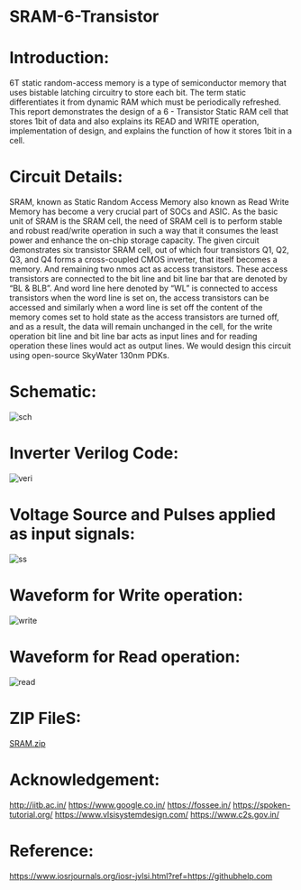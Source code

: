 # SRAM-6-Transistor

# Introduction:
6T static random-access memory is a type of semiconductor memory that uses bistable latching circuitry to store each bit. The term static differentiates it from dynamic RAM which must be periodically refreshed. This report demonstrates the design of a 6 - Transistor Static RAM cell that stores 1bit of data and also explains its READ and WRITE operation, implementation of design, and explains the function of how it stores 1bit in a cell.

# Circuit Details:
SRAM, known as Static Random Access Memory also known as Read Write Memory has become a very crucial part of SOCs and ASIC. As the basic unit of SRAM is the SRAM cell, the need of SRAM cell is to perform stable and robust read/write operation in such a way that it consumes the least power and enhance the on-chip storage capacity. The given circuit demonstrates six transistor SRAM cell, out of which four transistors Q1, Q2, Q3, and Q4 forms a cross-coupled CMOS inverter, that itself becomes a memory. And remaining two nmos act as access transistors. These access transistors are connected to the bit line and bit line bar that are denoted by “BL & BLB”. And word line here denoted by “WL” is connected to access transistors when the word line is set on, the access transistors can be accessed and similarly when a word line is set off the content of the memory comes set to hold state as the access transistors are turned off, and as a result, the data will remain unchanged in the cell, for the write operation bit line and bit line bar acts as input lines and for reading operation these lines would act as output lines. We would design this circuit using open-source SkyWater 130nm PDKs.

# Schematic:
![sch](https://user-images.githubusercontent.com/98079644/194717104-327ede7e-6b35-48ae-a51c-95abadcc042e.png)

# Inverter Verilog Code:
![veri](https://user-images.githubusercontent.com/98079644/194717160-cbb51251-d8b7-46d3-907b-4e359e7f5cf8.png)

# Voltage Source and Pulses applied as input signals:
![ss](https://user-images.githubusercontent.com/98079644/194717226-3c423b7c-d530-4292-90d8-16173ab1e92e.png)

# Waveform for Write operation:
![write](https://user-images.githubusercontent.com/98079644/194717288-983d7165-8e77-4a20-bb4d-7fcffd4c8d36.png)

# Waveform for Read operation:
![read](https://user-images.githubusercontent.com/98079644/194717308-93afb92d-9da2-4629-9569-14020db2c449.png)

# ZIP FileS:
[SRAM.zip](https://github.com/rutucharya/SRAM-6-Transistor-/files/9739767/SRAM.zip)

# Acknowledgement:
http://iitb.ac.in/
https://www.google.co.in/
https://fossee.in/
https://spoken-tutorial.org/
https://www.vlsisystemdesign.com/
https://www.c2s.gov.in/

# Reference:
https://www.iosrjournals.org/iosr-jvlsi.html?ref=https://githubhelp.com
